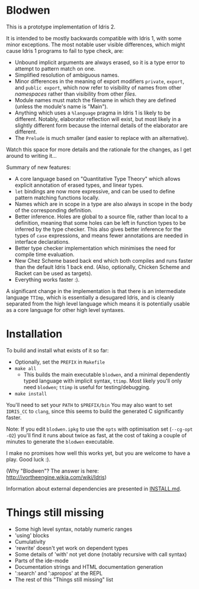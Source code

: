Blodwen
=======

This is a prototype implementation of Idris 2.

It is intended to be mostly backwards compatible with Idris 1, with some minor
exceptions. The most notable user visible differences, which might cause
Idris 1 programs to fail to type check, are:

+ Unbound implicit arguments are always erased, so it is a type error to
  attempt to pattern match on one.
+ Simplified resolution of ambiguous names.
+ Minor differences in the meaning of export modifiers `private`, `export`,
  and `public export`, which now refer to visibility of names from other
  *namespaces* rather than visibility from other *files*.
+ Module names must match the filename in which they are defined (unless
  the module's name is "Main").
+ Anything which uses a `%language` pragma in Idris 1 is likely to be different.
  Notably, elaborator reflection will exist, but most likely in a slightly
  different form because the internal details of the elaborator are different.
+ The `Prelude` is much smaller (and easier to replace with an alternative).

Watch this space for more details and the rationale for the changes, as I
get around to writing it...

Summary of new features:

+ A core language based on "Quantitative Type Theory" which allows explicit
  annotation of erased types, and linear types.
+ `let` bindings are now more expressive, and can be used to define pattern
  matching functions locally.
+ Names which are in scope in a type are also always in scope in the body of
  the corresponding definition.
+ Better inference. Holes are global to a source file, rather than local to
  a definition, meaning that some holes can be left in function types to be
  inferred by the type checker. This also gives better inference for the types
  of `case` expressions, and means fewer annotations are needed in interface
  declarations.
+ Better type checker implementation which minimises the need for compile
  time evaluation.
+ New Chez Scheme based back end which both compiles and runs faster than the
  default Idris 1 back end. (Also, optionally, Chicken Scheme and Racket can
  be used as targets).
+ Everything works faster :).

A significant change in the implementation is that there is an intermediate
language `TTImp`, which is essentially a desugared Idris, and is cleanly
separated from the high level language which means it is potentially usable
as a core language for other high level syntaxes.

Installation
============

To build and install what exists of it so far:

+ Optionally, set the `PREFIX` in `Makefile`
+ `make all`
  + This builds the main executable `blodwen`, and a minimal dependently
    typed language with implicit syntax, `ttimp`. Most likely you'll only
    need `blodwen`; `ttimp` is useful for testing/debugging.
+ `make install`

You'll need to set your `PATH` to `$PREFIX/bin`
You may also want to set `IDRIS_CC` to `clang`, since this seems to build
the generated C significantly faster.

Note: If you edit `blodwen.ipkg` to use the `opts` with optimisation set
(`--cg-opt -O2`) you'll find it runs about twice as fast, at the cost of
taking a couple of minutes to generate the `blodwen` executable.

I make no promises how well this works yet, but you are welcome to have a
play. Good luck :).

(Why "Blodwen"? The answer is here: http://ivortheengine.wikia.com/wiki/Idris)

Information about external dependencies are presented in [INSTALL.md](INSTALL.md).

Things still missing
====================

+ Some high level syntax, notably numeric ranges
+ 'using' blocks
+ Cumulativity
+ 'rewrite' doesn't yet work on dependent types
+ Some details of 'with' not yet done (notably recursive with call syntax)
+ Parts of the ide-mode
+ Documentation strings and HTML documentation generation
+ ':search' and ':apropos' at the REPL
+ The rest of this "Things still missing" list
